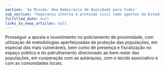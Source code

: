 ```yaml
---
section: '4a Missão: Uma Democracia de Qualidade para Todos'
sub_section: "Segurança interna e proteção civil como agentes do Estado de Direito"
fulfilled_date: null
links_to_news_articles: null
---
```


Prosseguir a aposta e investimento no policiamento de proximidade, com utilização de metodologias aperfeiçoadas de proteção das populações, em especial das mais vulneráveis, bem como de presença e fiscalização no espaço público e do patrulhamento direcionado ao bem-estar das populações, em cooperação com as autarquias, com o tecido associativo e com as comunidades locais.